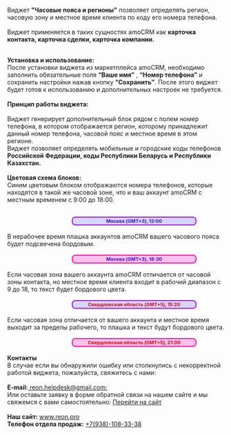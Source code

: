 Виджет <span style="font-weight: bold;">"Часовые пояса и регионы"</span> позволяет определять регион, часовую зону и местное время клиента по коду его номера телефона.<br>
<br>
Виджет применяется в таких сущностях amoCRM как <span style="font-weight: bold;">карточка контакта, карточка сделки, карточка компании.</span><br>
<br>

<span style="font-weight: bold;">Установка и использование: </span><br>
После установки виджета из маркетплейса amoCRM, необходимо заполнить обязательные поля <span style="font-weight: bold;">“Ваше имя”</span> , <span style="font-weight: bold;"> “Номер телефона”</span> и сохранить настройки нажав кнопку <span style="font-weight: bold;">“Сохранить”</span>.  После этого виджет будет готов к использованию и дополнительных настроек не требуется. <br>
<br>
<span style="font-weight: bold;">Принцип работы виджета:</span><br>
<br>
Виджет генерирует дополнительный блок рядом с полем номер телефона, в котором отображается регион, которому принадлежит данный номер телефона, часовой пояс и местное время в этом регионе. 
<br>
Виджет позволяет определять мобильные и городские коды телефонов<span style="font-weight: bold;"> Российской Федерации, коды Республики Беларусь и Республики Казахстан. </span><br>
<br>
<span style="font-weight: bold;">Цветовая схема блоков:</span><br>
Синим цветовым блоком отображаются номера телефонов, которые находятся в такой же часовой зоне, что и ваш аккаунт amoCRM с местным временем с 9:00 до 18:00.<br>
<br>
<div style="display: flex;
    margin-left: 150px;
    justify-content: center;
    align-items: center;
    width: 285px;
    height: 16px; 
    border: 2px solid #9900FF; 
    background-color: rgba(153, 153, 255, 0.4);
    border-radius: 8px;
    color: #4509cf;
    font-weight: bold;
    font-size: 11px;">Москва (GMT+3), 12:00</div>
<br>
В нерабочее время плашка аккаунтов amoCRM вашего часового пояса будет подсвечена бордовым.<br>
<br>
<div style="display: flex;
    justify-content: center;
    margin-left: 150px;
    align-items: center;
    width: 285px;
    height: 16px;
    border: 2px solid #FF0099; 
    background-color: rgba(255, 102, 204, 0.4);
    border-radius: 8px;
    color: #4509cf;
    font-weight: bold;
    font-size: 11px;">Москва (GMT+3), 18:30</div>
<br>
Если часовая зона вашего аккаунта amoCRM отличается от часовой зоны контакта, но местное время клиента входит в рабочий диапазон с 9 до 18, то текст будет бордового цвета. <br>
<br>
<div style="display: flex;
    justify-content: center;
    margin-left: 150px;
    align-items: center;
    width: 285px;
    height: 16px; 
    border: 2px solid #9900FF; 
    background-color: rgba(153, 153, 255, 0.4);
    border-radius: 8px;
    color: #d40311;
    font-weight: bold;
    font-size: 11px;">Свердловская область (GMT+5), 15:20</div>
<br>
Если часовая зона отличается от вашего аккаунта и местное время выходит за пределы рабочего, то плашка и текст будут бордового цвета.<br>
<br>
<div style="display: flex;
    justify-content: center;
    margin-left:150px;
    align-items: center;
    width: 285px;
    height: 16px;
    border: 2px solid #FF0099; 
    background-color: rgba(255, 102, 204, 0.4);
    border-radius: 8px;
    color: #d40311;
    font-weight: bold;
    font-size: 11px;">Свердловская область (GMT+5), 21:00</div>
<br>
<span style="font-weight: bold;">Контакты</span><br>
В случае если вы обнаружили ошибку или столкнулись с некорректной работой виджета, пожалуйста, свяжитесь с нами:<br>
<br>
<span style="font-weight: bold;">E-mail:</span><a href="mailto:reon.helpdesk@gmail.com"> reon.helpdesk@gmail.com; </a> <br>
Или оставьте заявку в форме обратной связи на нашем сайте и мы свяжемся с вами самостоятельно: <a href="reon.pro">Перейти на сайт</a><br>
<br>
<span style="font-weight: bold;">Наш сайт: </span><a href="reon.pro">www.reon.pro</a><br>
<span style="font-weight: bold;">Телефон отдела продаж:</span> <a href="tel:+79381083338">+7(938)-108-33-38</a>